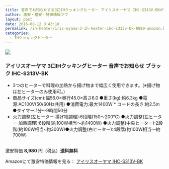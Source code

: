 ```yaml
---
title: 音声でお知らせする3口IHクッキングヒーター アイリスオーヤマ IHC-S313V-BKが特価8,980円！送料無料！
author: 激安・格安・特価情報ツウ
layout: post
date: 2016-08-12 8:43:10
permalink: /ih-heater/iris-oyama-3-ih-heater-ihc-s313v-bk-8980-amazon.html
categories:
  - IHクッキングヒーター
---
```


<div class="img-bg2 img_L">
<a href="https://www.amazon.co.jp/gp/product/B00GKFRTI0/ref=as_li_qf_sp_asin_il?ie=UTF8&camp=247&creative=1211&creativeASIN=B00GKFRTI0&linkCode=as2&tag=tokkajohotsu-22" target="_blank"><img border="0" src="//ws-fe.amazon-adsystem.com/widgets/q?_encoding=UTF8&ASIN=B00GKFRTI0&Format=_SL160_&ID=AsinImage&MarketPlace=JP&ServiceVersion=20070822&WS=1&tag=tokkajohotsu-22" ></a><img src="//ir-jp.amazon-adsystem.com/e/ir?t=tokkajohotsu-22&l=as2&o=9&a=B00GKFRTI0" width="1" height="1" border="0" alt="" style="border:none !important; margin:0px !important;" />
</div>

### アイリスオーヤマ 3口IHクッキングヒーター 音声でお知らせ ブラック IHC-S313V-BK
<!--more-->

* 3つのヒーターで料理の加熱から揚げ物まで幅広く使用できます。(※揚げ物は左ヒーターのみ使用可。)
* 商品サイズ(cm):幅56.0×奥行45.0×高さ6.0 ●重さ(kg):約6.3kg ●電源:AC100V(50/60Hz共用) ●消費電力:最大1400W * コードの長さ:約2.5m ●タイマー:1分〜9時間50分
* 火力調整(左ヒーター 揚げ物調理):6段階(150〜200℃) ●火力調整(左ヒーター 加熱調理):6段階(約100W相当〜約1400W) ●火力調整(中央ヒーター):2段階(約100W相当~約300W)●火力調整(右ヒーター):4段階(約100W相当〜約700W)

<br clear="all" />激安特価 <span class="tokka-price"><strong>8,980</strong></span> 円（税込）**送料無料**

Amazonにて激安特価情報を見る： <span class="fs150p"><a href="https://www.amazon.co.jp/gp/product/B00GKFRTI0/ref=as_li_qf_sp_asin_il?ie=UTF8&camp=247&creative=1211&creativeASIN=B00GKFRTI0&linkCode=as2&tag=tokkajohotsu-22" target="_blank">アイリスオーヤマ IHC-S313V-BK</a></span>
